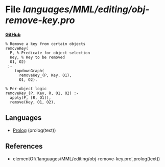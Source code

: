 # File _languages/MML/editing/obj-remove-key.pro_
**[GitHub](https://github.com/softlang/yas/blob/master/languages/MML/editing/obj-remove-key.pro)**
```
% Remove a key from certain objects
removeKey(
  P, % Predicate for object selection
  Key, % Key to be removed
  O1, O2)
 :-
    topdownGraph(
      removeKey_(P, Key, O1),
      O1, O2).

% Per-object logic
removeKey_(P, Key, R, O1, O2) :-
  apply(P, [R, O1]),
  remove(Key, O1, O2).
```

## Languages
* [Prolog](../languages/Prolog.md) (prolog(text))

## References
* elementOf('languages/MML/editing/obj-remove-key.pro',prolog(text))
